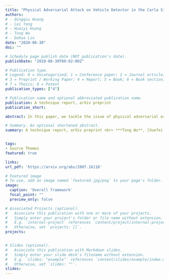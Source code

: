 ```yaml
---
title: "Physical Adversarial Attack on Vehicle Detector in the Carla Simulator"
authors:
# - Qingqiu Huang
# - Lei Yang  
# - Huaiyi Huang
# - Tong Wu
# - Dahua Lin
date: "2020-06-30"
doi: ""

# Schedule page publish date (NOT publication's date).
publishDate: "2020-06-30T00:02:00Z"

# Publication type.
# Legend: 0 = Uncategorized; 1 = Conference paper; 2 = Journal article;
# 3 = Preprint / Working Paper; 4 = Report; 5 = Book; 6 = Book section;
# 7 = Thesis; 8 = Patent
publication_types: ["4"]

# Publication name and optional abbreviated publication name.
publication: A technique report, arXiv preprint
publication_short: 

abstract: In this paper, we tackle the issue of physical adversarial examples for object detectors in the wild. Specifically, we proposed to generate adversarial patterns to be applied on vehicle surface so that it's not recognizable by detectors in the photo-realistic Carla simulator. Our approach contains two main techniques, an Enlarge-and-Repeat process and a Discrete Searching method, to craft mosaic-like adversarial vehicle textures without access to neither the model weight of the detector nor a differential rendering procedure. The experimental results demonstrate the effectiveness of our approach in the simulator.

# Summary. An optional shortened abstract.
summary: A technique report, arXiv preprint <br> ***Tong Wu**, [Xuefei Ning](https://nicsefc.ee.tsinghua.edu.cn/people/xuefei-ning/), [Wenshuo Li](https://nicsefc.ee.tsinghua.edu.cn/people/wilson-lee/), [Ranran Huang](https://nicsefc.ee.tsinghua.edu.cn/people/ranran-huang/), [Huazhong Yang](https://scholar.google.com/citations?user=3m8I0XAAAAAJ&hl=en), [Yu Wang](http://nicsefc.ee.tsinghua.edu.cn/people/yu-wang/)*


tags:
- Source Themes
featured: true

links:
url_pdf: 'https://arxiv.org/abs/2007.16118'

# Featured image
# To use, add an image named `featured.jpg/png` to your page's folder. 
image:
  caption: 'Overall framework'
  focal_point: ""
  preview_only: false

# Associated Projects (optional).
#   Associate this publication with one or more of your projects.
#   Simply enter your project's folder or file name without extension.
#   E.g. `internal-project` references `content/project/internal-project/index.md`.
#   Otherwise, set `projects: []`.
projects: 


# Slides (optional).
#   Associate this publication with Markdown slides.
#   Simply enter your slide deck's filename without extension.
#   E.g. `slides: "example"` references `content/slides/example/index.md`.
#   Otherwise, set `slides: ""`.
slides: 
---
```

<!-- 
{{% callout note %}}
Click the *Cite* button above to demo the feature to enable visitors to import publication metadata into their reference management software.
{{% /callout %}}

{{% callout note %}}
Click the *Slides* button above to demo Academic's Markdown slides feature.
{{% /callout %}}

Supplementary notes can be added here, including [code and math](https://sourcethemes.com/academic/docs/writing-markdown-latex/). -->

